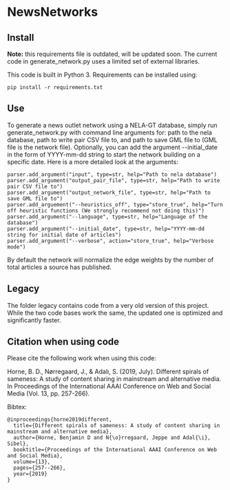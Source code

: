 # NewsNetworks

## Install
**Note:** this requirements file is outdated, will be updated soon. The current code in generate_network.py uses a limited set of external libraries.

This code is built in Python 3. Requirements can be installed using:

```
pip install -r requirements.txt
```

## Use

To generate a news outlet network using a NELA-GT database, simply run generate_network.py with command line arguments for: path to the nela database, path to write pair CSV file to, and path to save GML file to (GML file is the network file). Optionally, you can add the argument --initial_date in the form of YYYY-mm-dd string to start the network building on a specific date. Here is a more detailed look at the arguments:

```
parser.add_argument("input", type=str, help="Path to nela database")
parser.add_argument("output_pair_file", type=str, help="Path to write pair CSV file to")
parser.add_argument("output_network_file", type=str, help="Path to save GML file to")
parser.add_arguement("--heuristics_off", type="store_true", help="Turn off heuristic functions (We strongly recommend not doing this)")
parser.add_argument("--language", type=str, help="Language of the database")
parser.add_argument("--initial_date", type=str, help="YYYY-mm-dd string for initial date of articles")
parser.add_argument("--verbose", action="store_true", help="Verbose mode")
```

By default the network will normalize the edge weights by the number of total articles a source has published. 

## Legacy

The folder legacy contains code from a very old version of this project. While the two code bases work the same, the updated one is optimized and significantly faster. 

## Citation when using code
Please cite the following work when using this code:

Horne, B. D., Nørregaard, J., & Adalı, S. (2019, July). Different spirals of sameness: A study of content sharing in mainstream and alternative media. In Proceedings of the International AAAI Conference on Web and Social Media (Vol. 13, pp. 257-266).

Bibtex:

```
@inproceedings{horne2019different,
  title={Different spirals of sameness: A study of content sharing in mainstream and alternative media},
  author={Horne, Benjamin D and N{\o}rregaard, Jeppe and Adal{\i}, Sibel},
  booktitle={Proceedings of the International AAAI Conference on Web and Social Media},
  volume={13},
  pages={257--266},
  year={2019}
}
```
